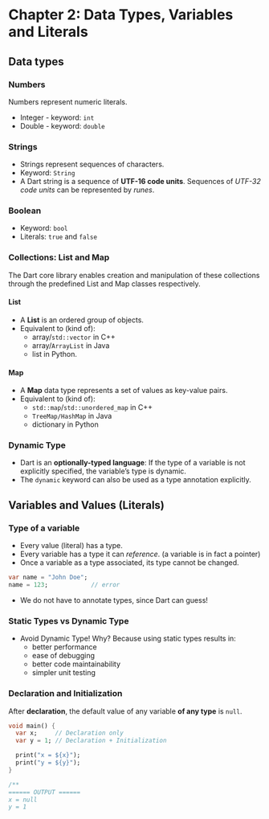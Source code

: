 # Chapter 2: Data Types, Variables and Literals

## Data types
### Numbers
 Numbers represent numeric literals.
  * Integer - keyword: `int`
  * Double - keyword: `double`

### Strings
* Strings represent sequences of characters.
* Keyword: `String`
* A Dart string is a sequence of **UTF-16 code units**. Sequences of *UTF-32 code units* can be represented by *runes*.

### Boolean
* Keyword: `bool`
* Literals: `true` and `false`

### Collections: List and Map
The Dart core library enables creation and manipulation of these collections through the predefined List and Map classes respectively.

#### List
* A **List** is an ordered group of objects.
* Equivalent to (kind of):
  * array/`std::vector` in C++
  * array/`ArrayList` in Java
  * list in Python.

#### Map
* A **Map** data type represents a set of values as key-value pairs.
* Equivalent to (kind of):
  * `std::map`/`std::unordered_map` in C++
  * `TreeMap/HashMap` in Java
  * dictionary in Python

### Dynamic Type
* Dart is an **optionally-typed language**: If the type of a variable is not explicitly specified, the variable’s type is dynamic.
* The `dynamic` keyword can also be used as a type annotation explicitly.


## Variables and Values (Literals)
### Type of a variable
* Every value (literal) has a type.
* Every variable has a type it can *reference*. (a variable is in fact a pointer)
* Once a variable as a type associated, its type cannot be changed.

```dart
var name = "John Doe";
name = 123;            // error
```
* We do not have to annotate types, since Dart can guess!

### Static Types vs Dynamic Type
* Avoid Dynamic Type! Why? Because using static types results in:
  * better performance
  * ease of debugging
  * better code maintainability
  * simpler unit testing

### Declaration and Initialization

After **declaration**, the default value of any variable **of any type** is `null`.

```dart
void main() {
  var x;     // Declaration only
  var y = 1; // Declaration + Initialization

  print("x = ${x}");
  print("y = ${y}");
}

/**
====== OUTPUT ======
x = null
y = 1
```